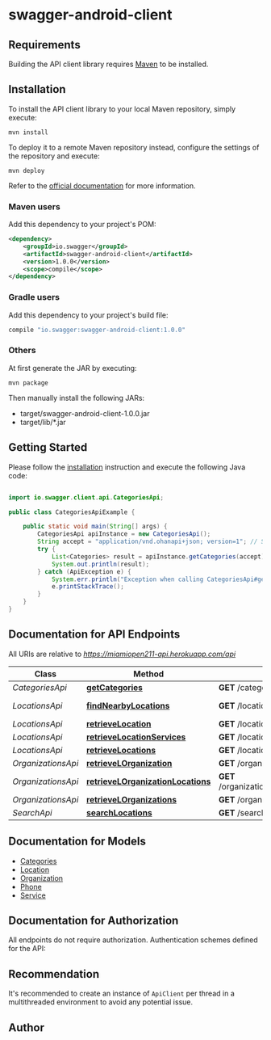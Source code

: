 # swagger-android-client

## Requirements

Building the API client library requires [Maven](https://maven.apache.org/) to be installed.

## Installation

To install the API client library to your local Maven repository, simply execute:

```shell
mvn install
```

To deploy it to a remote Maven repository instead, configure the settings of the repository and execute:

```shell
mvn deploy
```

Refer to the [official documentation](https://maven.apache.org/plugins/maven-deploy-plugin/usage.html) for more information.

### Maven users

Add this dependency to your project's POM:

```xml
<dependency>
    <groupId>io.swagger</groupId>
    <artifactId>swagger-android-client</artifactId>
    <version>1.0.0</version>
    <scope>compile</scope>
</dependency>
```

### Gradle users

Add this dependency to your project's build file:

```groovy
compile "io.swagger:swagger-android-client:1.0.0"
```

### Others

At first generate the JAR by executing:

    mvn package

Then manually install the following JARs:

* target/swagger-android-client-1.0.0.jar
* target/lib/*.jar

## Getting Started

Please follow the [installation](#installation) instruction and execute the following Java code:

```java

import io.swagger.client.api.CategoriesApi;

public class CategoriesApiExample {

    public static void main(String[] args) {
        CategoriesApi apiInstance = new CategoriesApi();
        String accept = "application/vnd.ohanapi+json; version=1"; // String | 
        try {
            List<Categories> result = apiInstance.getCategories(accept);
            System.out.println(result);
        } catch (ApiException e) {
            System.err.println("Exception when calling CategoriesApi#getCategories");
            e.printStackTrace();
        }
    }
}

```

## Documentation for API Endpoints

All URIs are relative to *https://miamiopen211-api.herokuapp.com/api*

Class | Method | HTTP request | Description
------------ | ------------- | ------------- | -------------
*CategoriesApi* | [**getCategories**](docs/CategoriesApi.md#getCategories) | **GET** /categories | Categories
*LocationsApi* | [**findNearbyLocations**](docs/LocationsApi.md#findNearbyLocations) | **GET** /locations/{location_id}/nearby | Find Nearby Locations
*LocationsApi* | [**retrieveLocation**](docs/LocationsApi.md#retrieveLocation) | **GET** /locations/{location_id} | Location
*LocationsApi* | [**retrieveLocationServices**](docs/LocationsApi.md#retrieveLocationServices) | **GET** /locations/{location_id}/services | Services
*LocationsApi* | [**retrieveLocations**](docs/LocationsApi.md#retrieveLocations) | **GET** /locations | Locations
*OrganizationsApi* | [**retrieveLOrganization**](docs/OrganizationsApi.md#retrieveLOrganization) | **GET** /organizations/{organization_id} | Organizations
*OrganizationsApi* | [**retrieveLOrganizationLocations**](docs/OrganizationsApi.md#retrieveLOrganizationLocations) | **GET** /organizations/{organization_id}/locations | Organization Locations
*OrganizationsApi* | [**retrieveLOrganizations**](docs/OrganizationsApi.md#retrieveLOrganizations) | **GET** /organizations | Organizations
*SearchApi* | [**searchLocations**](docs/SearchApi.md#searchLocations) | **GET** /search | Search


## Documentation for Models

 - [Categories](docs/Categories.md)
 - [Location](docs/Location.md)
 - [Organization](docs/Organization.md)
 - [Phone](docs/Phone.md)
 - [Service](docs/Service.md)


## Documentation for Authorization

All endpoints do not require authorization.
Authentication schemes defined for the API:

## Recommendation

It's recommended to create an instance of `ApiClient` per thread in a multithreaded environment to avoid any potential issue.

## Author



